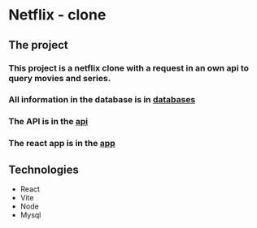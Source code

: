 # Netflix - clone

## The project
 
### This project is a netflix clone with a request in an own api to query movies and series.
### All information in the database is in <a href="https://github.com/oliveira533/Netflix-clone/tree/main/database">databases</a>
### The API is in the <a href="https://github.com/oliveira533/Netflix-clone/tree/main/api">api</a>
### The react app is in the <a href="https://github.com/oliveira533/Netflix-clone/tree/main/app">app</a>

## Technologies
<ul>
 <li>React</li>
 <li>Vite</li>
 <li>Node</li>
 <li>Mysql</li>
</ul>
